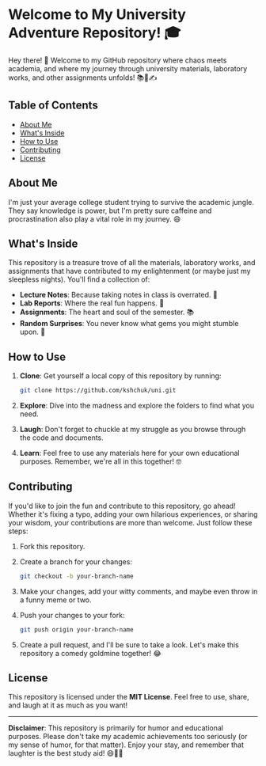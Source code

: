 # Welcome to My University Adventure Repository! 🎓

Hey there! 👋 Welcome to my GitHub repository where chaos meets academia, and where my journey through university materials, laboratory works, and other assignments unfolds! 📚🔬✍️

## Table of Contents
- [About Me](#about-me)
- [What's Inside](#whats-inside)
- [How to Use](#how-to-use)
- [Contributing](#contributing)
- [License](#license)

## About Me

I'm just your average college student trying to survive the academic jungle. They say knowledge is power, but I'm pretty sure caffeine and procrastination also play a vital role in my journey. 😄

## What's Inside

This repository is a treasure trove of all the materials, laboratory works, and assignments that have contributed to my enlightenment (or maybe just my sleepless nights). You'll find a collection of:

- **Lecture Notes**: Because taking notes in class is overrated. 📝
- **Lab Reports**: Where the real fun happens. 🔬
- **Assignments**: The heart and soul of the semester. 📚
- **Random Surprises**: You never know what gems you might stumble upon. 💎

## How to Use

1. **Clone**: Get yourself a local copy of this repository by running:
   ```bash
   git clone https://github.com/kshchuk/uni.git
   ```

2. **Explore**: Dive into the madness and explore the folders to find what you need.

3. **Laugh**: Don't forget to chuckle at my struggle as you browse through the code and documents.

4. **Learn**: Feel free to use any materials here for your own educational purposes. Remember, we're all in this together! 🤓

## Contributing

If you'd like to join the fun and contribute to this repository, go ahead! Whether it's fixing a typo, adding your own hilarious experiences, or sharing your wisdom, your contributions are more than welcome. Just follow these steps:

1. Fork this repository.

2. Create a branch for your changes:
   ```bash
   git checkout -b your-branch-name
   ```

3. Make your changes, add your witty comments, and maybe even throw in a funny meme or two.

4. Push your changes to your fork:
   ```bash
   git push origin your-branch-name
   ```

5. Create a pull request, and I'll be sure to take a look. Let's make this repository a comedy goldmine together! 😂

## License

This repository is licensed under the **MIT License**. Feel free to use, share, and laugh at it as much as you want!

---

**Disclaimer**: This repository is primarily for humor and educational purposes. Please don't take my academic achievements too seriously (or my sense of humor, for that matter). Enjoy your stay, and remember that laughter is the best study aid! 😄📖🎉
